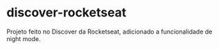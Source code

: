 # discover-rocketseat
Projeto feito no Discover da Rocketseat, adicionado a funcionalidade de night mode.
